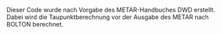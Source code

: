 Dieser Code wurde nach Vorgabe des METAR-Handbuches DWD erstellt. Dabei wird die Taupunktberechnung vor der Ausgabe des METAR nach BOLTON berechnet.

